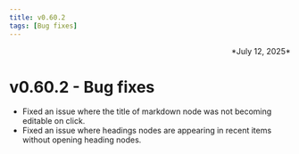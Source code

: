 ```yaml
---
title: v0.60.2
tags: [Bug fixes]
---
```

<div align="right">*July 12, 2025*</div>

# v0.60.2 - Bug fixes
- Fixed an issue where the title of markdown node was not becoming editable on click.
- Fixed an issue where headings nodes are appearing in recent items without opening heading nodes.